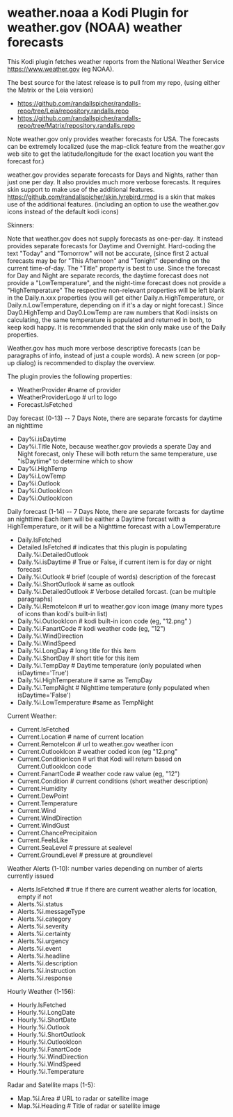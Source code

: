 # weather.noaa a Kodi Plugin for weather.gov (NOAA) weather forecasts


This Kodi plugin fetches weather reports from the National Weather Service https://www.weather.gov (eg NOAA). 

The best source for the latest release is to pull from my repo, (using either the Matrix or the Leia version)

* https://github.com/randallspicher/randalls-repo/tree/Leia/repository.randalls.repo
* https://github.com/randallspicher/randalls-repo/tree/Matrix/repository.randalls.repo

Note weather.gov only provides weather forecasts for USA.  The forecasts can be extremely localized (use the map-click feature from the weather.gov web site to get the latitude/longitude for the exact location you want the forecast for.)

weather.gov provides separate forecasts for Days and Nights, rather than just one per day. It also provides much more verbose forecasts.  It requires skin support to make use of the additional features.
https://github.com/randallspicher/skin.lyrebird.rmod is a skin that makes use of the additional features.  (including an option to use the weather.gov icons instead of the default kodi icons)


Skinners:

Note that weather.gov does not supply forecasts as one-per-day.  It instead provides separate forecasts for Daytime and Overnight.  Hard-coding the text "Today" and "Tomorrow" will not be accurate, (since first 2 actual forecasts may be for "This Afternoon" and "Tonight" depending on the current time-of-day.  The "Title" property is best to use.  Since the forecast for Day and Night are separate records, the daytime forecast does not provide a "LowTemperature", and the night-time forecast does not provide a "HighTemperature"  The respective non-relevant properties will be left blank in the Daily.n.xxx properties (you will get either Daily.n.HighTemperature, or Daily.n.LowTemperature, depending on if it's a day or night forecast.)  Since Day0.HighTemp and Day0.LowTemp are raw numbers that Kodi insists on calculating, the same temperature is populated and returned in both, to keep kodi happy.  It is recommended that the skin only make use of the Daily properties.

Weather.gov has much more verbose descriptive forecasts (can be paragraphs of info, instead of just a couple words).  A new screen (or pop-up dialog) is recommended to display the overview.

The plugin provies the following properties:

 - WeatherProvider  #name of provider
 - WeatherProviderLogo # url to logo
 - Forecast.IsFetched

Day forecast (0-13) -- 7 Days
Note, there are separate forcasts for daytime an nighttime

 - Day%i.isDaytime
 - Day%i.Title
Note, because weather.gov provieds a sperate Day and Night forecast, only
These will both return the same temperature, use "isDaytime" to determine which to show
 - Day%i.HighTemp       
 - Day%i.LowTemp         
 - Day%i.Outlook
 - Day%i.OutlookIcon
 - Day%i.OutlookIcon


Daily forecast (1-14) -- 7 Days
Note, there are separate forcasts for daytime an nighttime
Each item will be eaither a Daytime forcast with a HighTemperature, or it will be a Nighttime forecast with a LowTemperature

 - Daily.IsFetched    
 - Detailed.IsFetched       # indicates that this plugin is populating Daily.%i.DetailedOutlook 
 - Daily.%i.isDaytime       # True or False, if current item is for day or night forecast
 - Daily.%i.Outlook         # brief (couple of words) description of the forecast
 - Daily.%i.ShortOutlook    # same as outlook
 - Daily.%i.DetailedOutlook # Verbose detailed forcast. (can be multiple paragraphs)
 - Daily.%i.RemoteIcon      # url to weather.gov icon image (many more types of icons than kodi's built-in list)
 - Daily.%i.OutlookIcon     # kodi built-in icon code (eg, "12.png" ) 
 - Daily.%i.FanartCode      # kodi weather code (eg, "12")
 - Daily.%i.WindDirection
 - Daily.%i.WindSpeed
 - Daily.%i.LongDay         # long title for this item
 - Daily.%i.ShortDay        # short title for this item
 - Daily.%i.TempDay         # Daytime temperature (only populated when isDaytime='True')
 - Daily.%i.HighTemperature # same as TempDay
 - Daily.%i.TempNight       # Nighttime temperature (only populated when isDaytime='False')
 - Daily.%i.LowTemperature  #same as TempNight

Current Weather: 

 - Current.IsFetched
 - Current.Location      # name of current location
 - Current.RemoteIcon    # url to weather.gov weather icon
 - Current.OutlookIcon   # weather coded icon (eg  "12.png" 
 - Current.ConditionIcon # url that Kodi will return based on Current.OutlookIcon code
 - Current.FanartCode    # weather code raw value (eg, "12")
 - Current.Condition	 # current conditions (short weather description)
 - Current.Humidity
 - Current.DewPoint
 - Current.Temperature
 - Current.Wind
 - Current.WindDirection
 - Current.WindGust
 - Current.ChancePrecipitaion
 - Current.FeelsLike
 - Current.SeaLevel    # pressure at sealevel
 - Current.GroundLevel # pressure at groundlevel

Weather Alerts (1-10): number varies depending on number of alerts currently issued

 - Alerts.IsFetched  # true if there are current weather alerts for location, empty if not 
 - Alerts.%i.status
 - Alerts.%i.messageType
 - Alerts.%i.category	
 - Alerts.%i.severity
 - Alerts.%i.certainty	
 - Alerts.%i.urgency	
 - Alerts.%i.event	
 - Alerts.%i.headline
 - Alerts.%i.description	
 - Alerts.%i.instruction	
 - Alerts.%i.response


Hourly Weather (1-156):

 - Hourly.IsFetched
 - Hourly.%i.LongDate
 - Hourly.%i.ShortDate
 - Hourly.%i.Outlook
 - Hourly.%i.ShortOutlook
 - Hourly.%i.OutlookIcon
 - Hourly.%i.FanartCode
 - Hourly.%i.WindDirection
 - Hourly.%i.WindSpeed
 - Hourly.%i.Temperature

Radar and Satellite maps (1-5):

 - Map.%i.Area      # URL to radar or satellite image
 - Map.%i.Heading   # Title of radar or satellite image






















